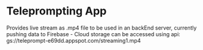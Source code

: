 # Teleprompting App

Provides live stream as .mp4 file to be used in an backEnd server, 
currently pushing data to Firebase - Cloud storage
can be accessed using api: gs://teleprompt-e69dd.appspot.com/streaming1.mp4 
